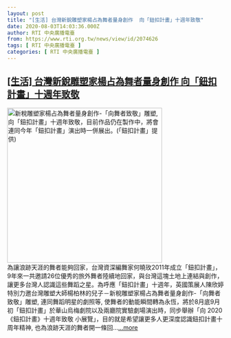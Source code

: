 ```yaml
---
layout: post
title: "[生活] 台灣新銳雕塑家楊占為舞者量身創作  向「鈕扣計畫」十週年致敬"
date: 2020-08-03T14:03:36.000Z
author: RTI 中央廣播電臺
from: https://www.rti.org.tw/news/view/id/2074626
tags: [ RTI 中央廣播電臺 ]
categories: [ RTI 中央廣播電臺 ]
---
```

<!--1596463416000-->
[[生活] 台灣新銳雕塑家楊占為舞者量身創作  向「鈕扣計畫」十週年致敬](https://www.rti.org.tw/news/view/id/2074626)
------

<div>
<img src="https://static.rti.org.tw/assets/thumbnails/2020/08/03/b7c399cf31fa81737ad45b051797432c.jpg" width="360" alt="新稅雕塑家楊占為舞者量身創作-「向舞者致敬」雕塑,向「鈕扣計畫」十週年致敬，目前作品仍在製作中，將會連同今年「鈕扣計畫」演出時一併展出。(「鈕扣計畫」提供)" title="新稅雕塑家楊占為舞者量身創作-「向舞者致敬」雕塑,向「鈕扣計畫」十週年致敬，目前作品仍在製作中，將會連同今年「鈕扣計畫」演出時一併展出。(「鈕扣計畫」提供)"><br>為讓浪跡天涯的舞者能夠回家，台灣資深編舞家何曉玫2011年成立「鈕扣計畫」，9年來一共邀請26位優秀的旅外舞者陸續地回家，與台灣這塊土地上連結與創作，讓更多台灣人認識這些舞蹈之星。為呼應「鈕扣計畫」十週年，英國策展人陳欣婷特別力邀台灣雕塑大師楊柏林的兒子－新稅雕塑家楊占為舞者量身創作-「向舞者致敬」雕塑, 連同舞蹈明星的劇照等, 使舞者的動能瞬間轉為永恆，將於8月底9月初「鈕扣計畫」於華山烏梅劇院以及兩廳院實驗劇場演出時，同步舉辦「向 2020《鈕扣計畫》十週年致敬 小展覽」，目的就是希望讓更多人更深度認識鈕扣計畫十周年精神, 也為浪跡天涯的舞者開一條回...<a target="_blank" href="https://www.rti.org.tw/news/view/id/2074626">...more</a>
</div>
